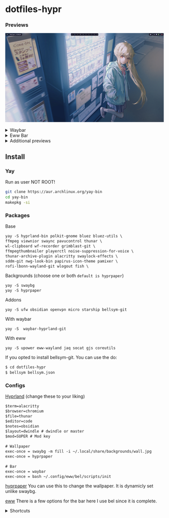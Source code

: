 # dotfiles-hypr

### Previews

![[eww-bar](assets/eww-bar.png)](assets/eww-bar.png)

<details>
<summary> Waybar </summary>

![[waybar](assets/waybar.png)](assets/waybar.png)
</details>

<details>
<summary> Eww Bar </summary>

![[eww-bar](assets/eww-bar.png)](assets/eww-bar.png)

<details>
<summary> Additional previews </summary>

![[quickmenu](assets/quickmenu.png)](assets/quickmenu.png)
![[swaync](assets/swaync.png)](assets/swaync.png)
![[datemenu](assets/datemenu.png)](assets/datemenu.png)
</details>

</details>

<details>
<summary> Additional previews </summary>

![[chromium-and-thunar.png](assets/chromium-and-thunar.png)](assets/chromium-and-thunar.png)
![[obsidian.png](assets/obsidian.png)](assets/obsidian.png)
![[terminal.png](assets/terminal.png)](assets/terminal.png)
![[code.png](assets/code.png)](assets/code.png)
</details>

## Install

### Yay
Run as user NOT ROOT!
```bash
git clone https://aur.archlinux.org/yay-bin
cd yay-bin
makepkg -si
```

### Packages
Base
```
yay -S hyprland-bin polkit-gnome bluez bluez-utils \
ffmpeg viewnior swaync pavucontrol thunar \
wl-clipboard wf-recorder grimblast-git \ 
ffmpegthumbnailer playerctl noise-suppression-for-voice \
thunar-archive-plugin alacritty swaylock-effects \
sddm-git nwg-look-bin papirus-icon-theme pamixer \
rofi-lbonn-wayland-git wlogout fish \
```

Backgrounds (choose one or both `default is hyprpaper`)
```
yay -S swaybg
yay -S hyprpaper
```

Addons
```
yay -S ufw obsidian openvpn micro starship bellsym-git 
```

With waybar
```
yay -S  waybar-hyprland-git 
```

With eww
```
yay -S upower eww-wayland jaq socat gjs coreutils
```

If you opted to install bellsym-git. You can use the do:
```bash
$ cd dotfiles-hypr
$ bellsym bellsym.json
```

### Configs

[Hyprland](.config/hypr/hyprland.conf) (change these to your liking)
```
$term=alacritty
$browser=chromium
$file=thunar
$editor=code
$notes=obsidian
$layout=dwindle # dwindle or master
$mod=SUPER # Mod key

# Wallpaper
exec-once = swaybg -m fill -i ~/.local/share/backgrounds/wall.jpg
exec-once = hyprpaper

# Bar
exec-once = waybar
exec-once = bash ~/.config/eww/bel/scripts/init
```

[hyprpaper](.config/hypr/hyprpaper.conf)
You can use this to change the wallpaper. It is dynamicly set unlike swaybg. 

[eww](.config/eww/)
There is a few options for the bar here I use bel since it is complete.


<details>
<summary> Shortcuts </summary>

| Shortcut   | What it does   |
|---|---|
| `SUPER+RETURN` | open terminal |
| `SUPER+B` | open browser |
| `SUPER+C` | open editor |
| `SUPER+O` | open notes |
| `SUPER+E` | open thunar |
| `SUPER+Q` | quit |
| `SUPER+D` | rofi |
| `SUPER+F` | fullscreen |
| `SUPER+[number]` | open workspace [number] |
| `SUPER+SHIFT+[number]` | move to workspace [number] |
</details>